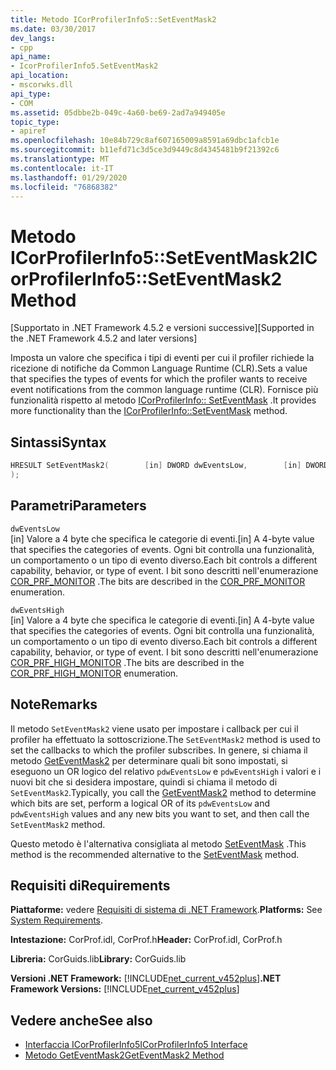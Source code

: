 ```yaml
---
title: Metodo ICorProfilerInfo5::SetEventMask2
ms.date: 03/30/2017
dev_langs:
- cpp
api_name:
- IcorProfilerInfo5.SetEventMask2
api_location:
- mscorwks.dll
api_type:
- COM
ms.assetid: 05dbbe2b-049c-4a60-be69-2ad7a949405e
topic_type:
- apiref
ms.openlocfilehash: 10e84b729c8af607165009a8591a69dbc1afcb1e
ms.sourcegitcommit: b11efd71c3d5ce3d9449c8d4345481b9f21392c6
ms.translationtype: MT
ms.contentlocale: it-IT
ms.lasthandoff: 01/29/2020
ms.locfileid: "76868382"
---
```

# <a name="icorprofilerinfo5seteventmask2-method"></a><span data-ttu-id="b8b80-102">Metodo ICorProfilerInfo5::SetEventMask2</span><span class="sxs-lookup"><span data-stu-id="b8b80-102">ICorProfilerInfo5::SetEventMask2 Method</span></span>
<span data-ttu-id="b8b80-103">[Supportato in .NET Framework 4.5.2 e versioni successive]</span><span class="sxs-lookup"><span data-stu-id="b8b80-103">[Supported in the .NET Framework 4.5.2 and later versions]</span></span>  
  
 <span data-ttu-id="b8b80-104">Imposta un valore che specifica i tipi di eventi per cui il profiler richiede la ricezione di notifiche da Common Language Runtime (CLR).</span><span class="sxs-lookup"><span data-stu-id="b8b80-104">Sets a value that specifies the types of events for which the profiler wants to receive event notifications from the common language runtime (CLR).</span></span> <span data-ttu-id="b8b80-105">Fornisce più funzionalità rispetto al metodo [ICorProfilerInfo:: SetEventMask](icorprofilerinfo-seteventmask-method.md) .</span><span class="sxs-lookup"><span data-stu-id="b8b80-105">It provides more functionality than the [ICorProfilerInfo::SetEventMask](icorprofilerinfo-seteventmask-method.md) method.</span></span>  
  
## <a name="syntax"></a><span data-ttu-id="b8b80-106">Sintassi</span><span class="sxs-lookup"><span data-stu-id="b8b80-106">Syntax</span></span>  
  
```cpp
HRESULT SetEventMask2(        [in] DWORD dwEventsLow,        [in] DWORD dwEventsHigh  
);  
```  
  
## <a name="parameters"></a><span data-ttu-id="b8b80-107">Parametri</span><span class="sxs-lookup"><span data-stu-id="b8b80-107">Parameters</span></span>  
 `dwEventsLow`  
 <span data-ttu-id="b8b80-108">[in] Valore a 4 byte che specifica le categorie di eventi.</span><span class="sxs-lookup"><span data-stu-id="b8b80-108">[in] A 4-byte value that specifies the categories of events.</span></span> <span data-ttu-id="b8b80-109">Ogni bit controlla una funzionalità, un comportamento o un tipo di evento diverso.</span><span class="sxs-lookup"><span data-stu-id="b8b80-109">Each bit controls a different capability, behavior, or type of event.</span></span> <span data-ttu-id="b8b80-110">I bit sono descritti nell'enumerazione [COR_PRF_MONITOR](cor-prf-monitor-enumeration.md) .</span><span class="sxs-lookup"><span data-stu-id="b8b80-110">The bits are described in the [COR_PRF_MONITOR](cor-prf-monitor-enumeration.md) enumeration.</span></span>  
  
 `dwEventsHigh`  
 <span data-ttu-id="b8b80-111">[in] Valore a 4 byte che specifica le categorie di eventi.</span><span class="sxs-lookup"><span data-stu-id="b8b80-111">[in] A 4-byte value that specifies the categories of events.</span></span>  <span data-ttu-id="b8b80-112">Ogni bit controlla una funzionalità, un comportamento o un tipo di evento diverso.</span><span class="sxs-lookup"><span data-stu-id="b8b80-112">Each bit controls a different capability, behavior, or type of event.</span></span> <span data-ttu-id="b8b80-113">I bit sono descritti nell'enumerazione [COR_PRF_HIGH_MONITOR](cor-prf-high-monitor-enumeration.md) .</span><span class="sxs-lookup"><span data-stu-id="b8b80-113">The bits are described in the [COR_PRF_HIGH_MONITOR](cor-prf-high-monitor-enumeration.md) enumeration.</span></span>  
  
## <a name="remarks"></a><span data-ttu-id="b8b80-114">Note</span><span class="sxs-lookup"><span data-stu-id="b8b80-114">Remarks</span></span>  
 <span data-ttu-id="b8b80-115">Il metodo `SetEventMask2` viene usato per impostare i callback per cui il profiler ha effettuato la sottoscrizione.</span><span class="sxs-lookup"><span data-stu-id="b8b80-115">The `SetEventMask2` method is used to set the callbacks to which the profiler subscribes.</span></span> <span data-ttu-id="b8b80-116">In genere, si chiama il metodo [GetEventMask2](icorprofilerinfo5-geteventmask2-method.md) per determinare quali bit sono impostati, si eseguono un OR logico del relativo `pdwEventsLow` e `pdwEventsHigh` i valori e i nuovi bit che si desidera impostare, quindi si chiama il metodo di `SetEventMask2`.</span><span class="sxs-lookup"><span data-stu-id="b8b80-116">Typically, you call the [GetEventMask2](icorprofilerinfo5-geteventmask2-method.md) method to determine which bits are set, perform a logical OR of its `pdwEventsLow` and `pdwEventsHigh` values and any new bits you want to set, and then call the `SetEventMask2` method.</span></span>  
  
 <span data-ttu-id="b8b80-117">Questo metodo è l'alternativa consigliata al metodo [SetEventMask](icorprofilerinfo-seteventmask-method.md) .</span><span class="sxs-lookup"><span data-stu-id="b8b80-117">This method is the recommended alternative to the [SetEventMask](icorprofilerinfo-seteventmask-method.md) method.</span></span>  
  
## <a name="requirements"></a><span data-ttu-id="b8b80-118">Requisiti di</span><span class="sxs-lookup"><span data-stu-id="b8b80-118">Requirements</span></span>  
 <span data-ttu-id="b8b80-119">**Piattaforme:** vedere [Requisiti di sistema di .NET Framework](../../../../docs/framework/get-started/system-requirements.md).</span><span class="sxs-lookup"><span data-stu-id="b8b80-119">**Platforms:** See [System Requirements](../../../../docs/framework/get-started/system-requirements.md).</span></span>  
  
 <span data-ttu-id="b8b80-120">**Intestazione:** CorProf.idl, CorProf.h</span><span class="sxs-lookup"><span data-stu-id="b8b80-120">**Header:** CorProf.idl, CorProf.h</span></span>  
  
 <span data-ttu-id="b8b80-121">**Libreria:** CorGuids.lib</span><span class="sxs-lookup"><span data-stu-id="b8b80-121">**Library:** CorGuids.lib</span></span>  
  
 <span data-ttu-id="b8b80-122">**Versioni .NET Framework:** [!INCLUDE[net_current_v452plus](../../../../includes/net-current-v452plus-md.md)]</span><span class="sxs-lookup"><span data-stu-id="b8b80-122">**.NET Framework Versions:** [!INCLUDE[net_current_v452plus](../../../../includes/net-current-v452plus-md.md)]</span></span>  
  
## <a name="see-also"></a><span data-ttu-id="b8b80-123">Vedere anche</span><span class="sxs-lookup"><span data-stu-id="b8b80-123">See also</span></span>

- [<span data-ttu-id="b8b80-124">Interfaccia ICorProfilerInfo5</span><span class="sxs-lookup"><span data-stu-id="b8b80-124">ICorProfilerInfo5 Interface</span></span>](icorprofilerinfo5-interface.md)
- [<span data-ttu-id="b8b80-125">Metodo GetEventMask2</span><span class="sxs-lookup"><span data-stu-id="b8b80-125">GetEventMask2 Method</span></span>](icorprofilerinfo5-geteventmask2-method.md)
